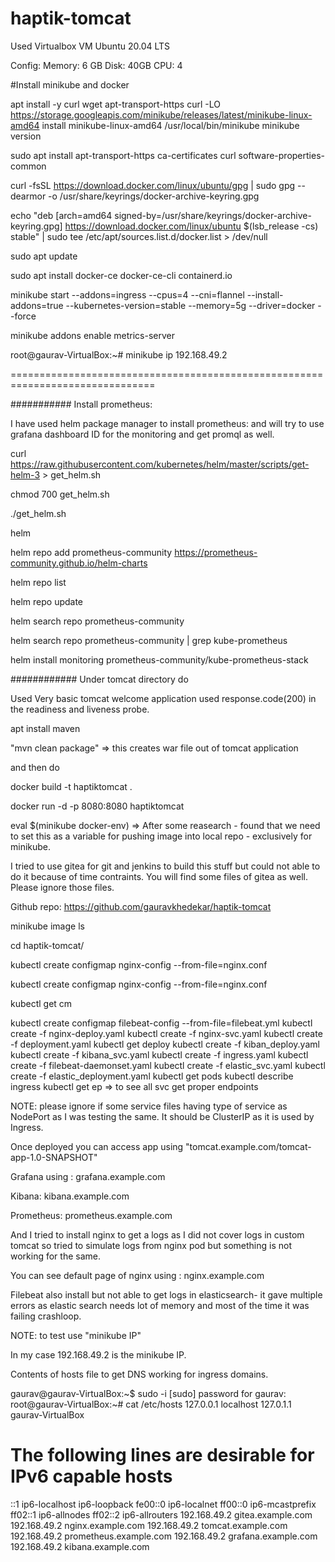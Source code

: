 # haptik-tomcat

Used Virtualbox VM Ubuntu 20.04 LTS

Config: 
Memory: 6 GB
Disk: 40GB
CPU: 4

#Install minikube and docker

apt install -y curl wget apt-transport-https
curl -LO https://storage.googleapis.com/minikube/releases/latest/minikube-linux-amd64
install minikube-linux-amd64 /usr/local/bin/minikube
minikube version


sudo apt install apt-transport-https ca-certificates curl software-properties-common

curl -fsSL https://download.docker.com/linux/ubuntu/gpg | sudo gpg --dearmor -o /usr/share/keyrings/docker-archive-keyring.gpg

echo "deb [arch=amd64 signed-by=/usr/share/keyrings/docker-archive-keyring.gpg] https://download.docker.com/linux/ubuntu $(lsb_release -cs) stable" | sudo tee /etc/apt/sources.list.d/docker.list > /dev/null

sudo apt update

sudo apt install docker-ce docker-ce-cli containerd.io


minikube start --addons=ingress --cpus=4 --cni=flannel --install-addons=true --kubernetes-version=stable --memory=5g --driver=docker --force


minikube addons enable metrics-server


root@gaurav-VirtualBox:~# minikube ip
192.168.49.2


===============================================================================

########### Install prometheus:

I have used helm package manager to install prometheus: and will try to use grafana dashboard ID for the monitoring and get promql as well.



curl https://raw.githubusercontent.com/kubernetes/helm/master/scripts/get-helm-3 > get_helm.sh

chmod 700 get_helm.sh

./get_helm.sh

helm

helm repo add prometheus-community https://prometheus-community.github.io/helm-charts

helm repo list

helm repo update

helm search repo prometheus-community

helm search repo prometheus-community | grep kube-prometheus

helm install monitoring prometheus-community/kube-prometheus-stack





############ Under tomcat directory do 

Used Very basic tomcat welcome application used response.code(200) in the readiness and liveness probe.

apt install maven

"mvn clean package"  => this creates war file out of tomcat application

and then do 

docker build -t haptiktomcat .

docker run -d -p 8080:8080 haptiktomcat

eval $(minikube docker-env)  => After some reasearch - found that we need to set this as a variable for pushing image into local repo - exclusively for minikube.


I tried to use gitea for git and jenkins to build this stuff but could not able to do it because of time contraints. You will find some files of gitea as well. Please ignore those files.

Github repo:  https://github.com/gauravkhedekar/haptik-tomcat

minikube image ls

cd haptik-tomcat/

kubectl create configmap nginx-config --from-file=nginx.conf

kubectl create configmap nginx-config --from-file=nginx.conf

kubectl get cm

kubectl create configmap filebeat-config --from-file=filebeat.yml
kubectl create -f nginx-deploy.yaml
kubectl create -f nginx-svc.yaml
kubectl create -f deployment.yaml
kubectl get deploy
kubectl create -f kiban_deploy.yaml
kubectl create -f kibana_svc.yaml
kubectl create -f ingress.yaml
kubectl create -f filebeat-daemonset.yaml
kubectl create -f elastic_svc.yaml
kubectl create -f elastic_deployment.yaml
kubectl get pods
kubectl describe ingress
kubectl get ep => to see all svc get proper endpoints


NOTE: please ignore if some service files having type of service as NodePort as I was testing the same. It should be ClusterIP as it is used by Ingress.

Once deployed you can access app using "tomcat.example.com/tomcat-app-1.0-SNAPSHOT"

Grafana using : grafana.example.com

Kibana: kibana.example.com

Prometheus: prometheus.example.com

And I tried to install nginx to get a logs as I did not cover logs in custom tomcat so tried to simulate logs from nginx pod but something is not working for the same.

You can see default page of nginx using : nginx.example.com

Filebeat also install but not able to get logs in elasticsearch- it gave multiple errors as elastic search needs lot of memory and most of the time it was failing crashloop.

NOTE: to test use "minikube IP" <domain name mentioned above>

In my case 192.168.49.2 is the minikube IP.

Contents of hosts file to get DNS working for ingress domains.

gaurav@gaurav-VirtualBox:~$ sudo -i
[sudo] password for gaurav:
root@gaurav-VirtualBox:~# cat /etc/hosts
127.0.0.1       localhost
127.0.1.1       gaurav-VirtualBox

# The following lines are desirable for IPv6 capable hosts
::1     ip6-localhost ip6-loopback
fe00::0 ip6-localnet
ff00::0 ip6-mcastprefix
ff02::1 ip6-allnodes
ff02::2 ip6-allrouters
192.168.49.2 gitea.example.com
192.168.49.2 nginx.example.com
192.168.49.2 tomcat.example.com
192.168.49.2 prometheus.example.com
192.168.49.2 grafana.example.com
192.168.49.2 kibana.example.com

